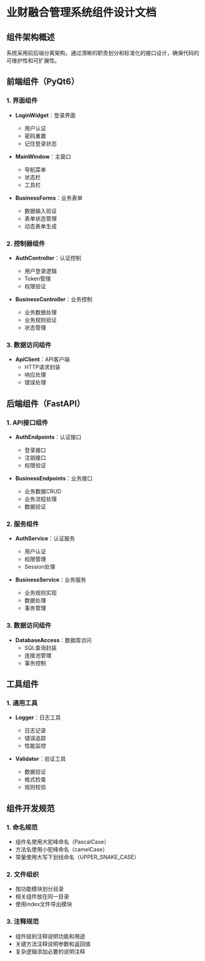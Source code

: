 # 业财融合管理系统组件设计文档

## 组件架构概述

系统采用前后端分离架构，通过清晰的职责划分和标准化的接口设计，确保代码的可维护性和可扩展性。

## 前端组件（PyQt6）

### 1. 界面组件
- **LoginWidget**：登录界面
  - 用户认证
  - 密码重置
  - 记住登录状态

- **MainWindow**：主窗口
  - 导航菜单
  - 状态栏
  - 工具栏

- **BusinessForms**：业务表单
  - 数据输入验证
  - 表单状态管理
  - 动态表单生成

### 2. 控制器组件
- **AuthController**：认证控制
  - 用户登录逻辑
  - Token管理
  - 权限验证

- **BusinessController**：业务控制
  - 业务数据处理
  - 业务规则验证
  - 状态管理

### 3. 数据访问组件
- **ApiClient**：API客户端
  - HTTP请求封装
  - 响应处理
  - 错误处理

## 后端组件（FastAPI）

### 1. API接口组件
- **AuthEndpoints**：认证接口
  - 登录接口
  - 注销接口
  - 权限验证

- **BusinessEndpoints**：业务接口
  - 业务数据CRUD
  - 业务流程处理
  - 数据验证

### 2. 服务组件
- **AuthService**：认证服务
  - 用户认证
  - 权限管理
  - Session处理

- **BusinessService**：业务服务
  - 业务规则实现
  - 数据处理
  - 事务管理

### 3. 数据访问组件
- **DatabaseAccess**：数据库访问
  - SQL查询封装
  - 连接池管理
  - 事务控制

## 工具组件

### 1. 通用工具
- **Logger**：日志工具
  - 日志记录
  - 错误追踪
  - 性能监控

- **Validator**：验证工具
  - 数据验证
  - 格式检查
  - 规则校验

## 组件开发规范

### 1. 命名规范
- 组件名使用大驼峰命名（PascalCase）
- 方法名使用小驼峰命名（camelCase）
- 常量使用大写下划线命名（UPPER_SNAKE_CASE）

### 2. 文件组织
- 按功能模块划分目录
- 相关组件放在同一目录
- 使用index文件导出模块

### 3. 注释规范
- 组件级别注释说明功能和用途
- 关键方法注释说明参数和返回值
- 复杂逻辑添加必要的说明注释